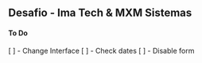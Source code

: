 ## Desafio - Ima Tech & MXM Sistemas

#### To Do

[ ] - Change Interface
[ ] - Check dates
[ ] - Disable form